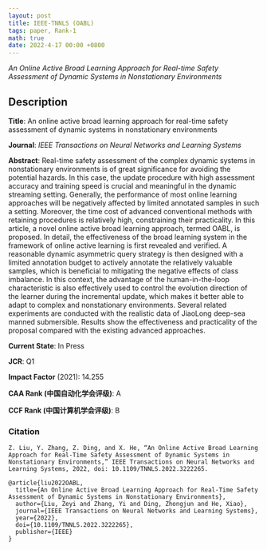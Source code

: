 ```yaml
---
layout: post
title: IEEE-TNNLS (OABL)
tags: paper, Rank-1
math: true
date: 2022-4-17 00:00 +0800
---
```


*An Online Active Broad Learning Approach for Real-time Safety Assessment of Dynamic Systems in Nonstationary Environments*

## Description

**Title**: An online active broad learning approach for real-time safety assessment of dynamic systems in nonstationary environments

**Journal**: *IEEE Transactions on Neural Networks and Learning Systems*

**Abstract**: Real-time safety assessment of the complex dynamic systems in nonstationary environments is of great significance for avoiding the potential hazards. In this case, the update procedure with high assessment accuracy and training speed is crucial and meaningful in the dynamic streaming setting. Generally, the performance of most online learning approaches will be negatively affected by limited annotated samples in such a setting. Moreover, the time cost of advanced conventional methods with retaining procedures is relatively high, constraining their practicality. In this article, a novel online active broad learning approach, termed OABL, is proposed. In detail, the effectiveness of the broad learning system in the framework of online active learning is first revealed and verified. A reasonable dynamic asymmetric query strategy is then designed with a limited annotation budget to actively annotate the relatively valuable samples, which is beneficial to mitigating the negative effects of class imbalance. In this context, the advantage of the human-in-the-loop characteristic is also effectively used to control the evolution direction of the learner during the incremental update, which makes it better able to adapt to complex and nonstationary environments. Several related experiments are conducted with the realistic data of JiaoLong deep-sea manned submersible. Results show the effectiveness and practicality of the proposal compared with the existing advanced approaches.

**Current State**: In Press

**JCR**: Q1

**Impact Factor** (2021): 14.255

**CAA Rank (中国自动化学会评级)**: A

**CCF Rank (中国计算机学会评级)**: B

### Citation

```
Z. Liu, Y. Zhang, Z. Ding, and X. He, “An Online Active Broad Learning Approach for Real-Time Safety Assessment of Dynamic Systems in Nonstationary Environments,” IEEE Transactions on Neural Networks and Learning Systems, 2022, doi: 10.1109/TNNLS.2022.3222265.
```

```
@article{liu2022OABL,
  title={An Online Active Broad Learning Approach for Real-Time Safety Assessment of Dynamic Systems in Nonstationary Environments},
  author={Liu, Zeyi and Zhang, Yi and Ding, Zhongjun and He, Xiao},
  journal={IEEE Transactions on Neural Networks and Learning Systems},
  year={2022},
  doi={10.1109/TNNLS.2022.3222265},
  publisher={IEEE}
}
```
